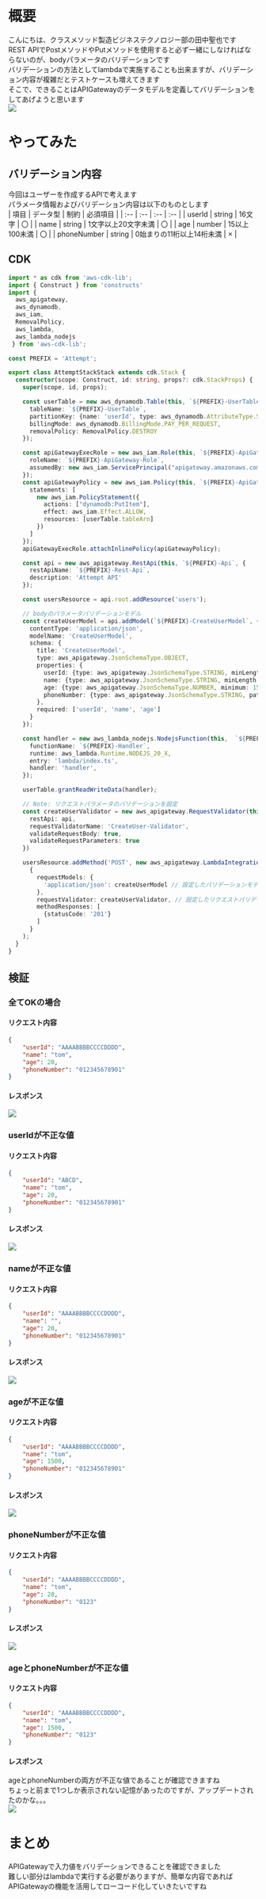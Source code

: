 # 概要
こんにちは、クラスメソッド製造ビジネステクノロジー部の田中聖也です  
REST APIでPostメソッドやPutメソッドを使用すると必ず一緒にしなければならないのが、bodyパラメータのバリデーションです  
バリデーションの方法としてlambdaで実施することも出来ますが、バリデーション内容が複雑だとテストケースも増えてきます  
そこで、できることはAPIGatewayのデータモデルを定義してバリデーションをしてあげようと思います  
![](./images/構成図.png)  

# やってみた
## バリデーション内容
今回はユーザーを作成するAPIで考えます  
パラメータ情報およびバリデーション内容は以下のものとします  
| 項目 | データ型 | 制約 | 必須項目 |
| :-- | :-- | :-- | :-- |
| userId | string | 16文字 | 〇 |
| name | string | 1文字以上20文字未満 | 〇 |
| age | number | 15以上100未満 | 〇 |
| phoneNumber | string | 0始まりの11桁以上14桁未満 | × |
## CDK
```typescript:stack.ts
import * as cdk from 'aws-cdk-lib';
import { Construct } from 'constructs'
import { 
  aws_apigateway,
  aws_dynamodb,
  aws_iam,
  RemovalPolicy,
  aws_lambda,
  aws_lambda_nodejs
 } from 'aws-cdk-lib';

const PREFIX = 'Attempt';

export class AttemptStackStack extends cdk.Stack {
  constructor(scope: Construct, id: string, props?: cdk.StackProps) {
    super(scope, id, props);

    const userTable = new aws_dynamodb.Table(this, `${PREFIX}-UserTable`,{
      tableName: `${PREFIX}-UserTable`,
      partitionKey: {name: 'userId', type: aws_dynamodb.AttributeType.STRING},
      billingMode: aws_dynamodb.BillingMode.PAY_PER_REQUEST,
      removalPolicy: RemovalPolicy.DESTROY
    });

    const apiGatewayExecRole = new aws_iam.Role(this, `${PREFIX}-ApiGateway-Role`, {
      roleName: `${PREFIX}-ApiGateway-Role`,
      assumedBy: new aws_iam.ServicePrincipal("apigateway.amazonaws.com"),
    });
    const apiGatewayPolicy = new aws_iam.Policy(this, `${PREFIX}-ApiGateway-Policy`, {
      statements: [
        new aws_iam.PolicyStatement({
          actions: ["dynamodb:PutItem"],
          effect: aws_iam.Effect.ALLOW,
          resources: [userTable.tableArn]
        })
      ]
    });
    apiGatewayExecRole.attachInlinePolicy(apiGatewayPolicy);

    const api = new aws_apigateway.RestApi(this, `${PREFIX}-Api`, {
      restApiName: `${PREFIX}-Rest-Api`,
      description: 'Attempt API'
    });

    const usersResource = api.root.addResource('users');

    // bodyのパラメータバリデーションモデル
    const createUserModel = api.addModel(`${PREFIX}-CreateUserModel`, {
      contentType: 'application/json',
      modelName: 'CreateUserModel',
      schema: {
        title: 'CreateUserModel',
        type: aws_apigateway.JsonSchemaType.OBJECT,
        properties: {
          userId: {type: aws_apigateway.JsonSchemaType.STRING, minLength: 16, maxLength: 16},
          name: {type: aws_apigateway.JsonSchemaType.STRING, minLength: 1, maxLength: 16},
          age: {type: aws_apigateway.JsonSchemaType.NUMBER, minimum: 15, maximum: 99},
          phoneNumber: {type: aws_apigateway.JsonSchemaType.STRING, pattern: '^0\\d{10,12}$'}
        },
        required: ['userId', 'name', 'age']
      }
    });

    const handler = new aws_lambda_nodejs.NodejsFunction(this,  `${PREFIX}-Handler`, {
      functionName: `${PREFIX}-Handler`,
      runtime: aws_lambda.Runtime.NODEJS_20_X,
      entry: 'lambda/index.ts',
      handler: 'handler',
    });

    userTable.grantReadWriteData(handler);

    // Note: リクエストパラメータのバリデーションを設定
    const createUserValidator = new aws_apigateway.RequestValidator(this, `${PREFIX}-CreateUser-Validator`, {
      restApi: api,
      requestValidatorName: 'CreateUser-Validator',
      validateRequestBody: true,
      validateRequestParameters: true
    })

    usersResource.addMethod('POST', new aws_apigateway.LambdaIntegration(handler),
      {
        requestModels: {
          'application/json': createUserModel // 設定したバリデーションモデルを紐づけ
        },
        requestValidator: createUserValidator, // 設定したリクエストバリデーションを紐づけ
        methodResponses: [
          {statusCode: '201'}
        ]
      }
    );
  }
}
```
## 検証
### 全てOKの場合
#### リクエスト内容
```json:request.json
{
    "userId": "AAAABBBBCCCCDDDD",
    "name": "tom",
    "age": 20,
    "phoneNumber": "012345678901"
}
```
#### レスポンス
![](./images/成功例.png)


### userIdが不正な値
#### リクエスト内容
```json:request.json
{
    "userId": "ABCD",
    "name": "tom",
    "age": 20,
    "phoneNumber": "012345678901"
}
```
#### レスポンス
![](./images/userId不正.png)

### nameが不正な値
#### リクエスト内容
```json:request.json
{
    "userId": "AAAABBBBCCCCDDDD",
    "name": "",
    "age": 20,
    "phoneNumber": "012345678901"
}
```
#### レスポンス
![](./images/name不正.png)

### ageが不正な値
#### リクエスト内容
```json:request.json
{
    "userId": "AAAABBBBCCCCDDDD",
    "name": "tom",
    "age": 1500,
    "phoneNumber": "012345678901"
}
```
#### レスポンス
![](./images/age不正.png)

### phoneNumberが不正な値
#### リクエスト内容
```json:request.json
{
    "userId": "AAAABBBBCCCCDDDD",
    "name": "tom",
    "age": 20,
    "phoneNumber": "0123"
}
```
#### レスポンス
![](./images/phoneNumber不正.png)

### ageとphoneNumberが不正な値
#### リクエスト内容
```json:request.json
{
    "userId": "AAAABBBBCCCCDDDD",
    "name": "tom",
    "age": 1500,
    "phoneNumber": "0123"
}
```
#### レスポンス
ageとphoneNumberの両方が不正な値であることが確認できますね  
ちょっと前まで1つしか表示されない記憶があったのですが、アップデートされたのかな。。。  
![](./images/ageとphoneNumber不正.png)

# まとめ
APIGatewayで入力値をバリデーションできることを確認できました  
難しい部分はlambdaで実行する必要がありますが、簡単な内容であればAPIGatewayの機能を活用してローコード化していきたいですね  